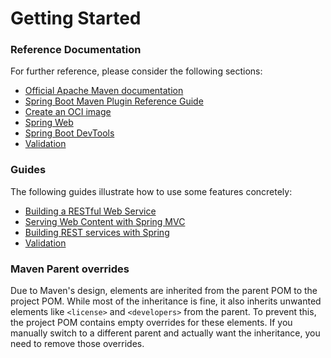# Getting Started

### Reference Documentation
For further reference, please consider the following sections:

* [Official Apache Maven documentation](https://maven.apache.org/guides/index.html)
* [Spring Boot Maven Plugin Reference Guide](https://docs.spring.io/spring-boot/3.4.12-SNAPSHOT/maven-plugin)
* [Create an OCI image](https://docs.spring.io/spring-boot/3.4.12-SNAPSHOT/maven-plugin/build-image.html)
* [Spring Web](https://docs.spring.io/spring-boot/3.4.12-SNAPSHOT/reference/web/servlet.html)
* [Spring Boot DevTools](https://docs.spring.io/spring-boot/3.4.12-SNAPSHOT/reference/using/devtools.html)
* [Validation](https://docs.spring.io/spring-boot/3.4.12-SNAPSHOT/reference/io/validation.html)

### Guides
The following guides illustrate how to use some features concretely:

* [Building a RESTful Web Service](https://spring.io/guides/gs/rest-service/)
* [Serving Web Content with Spring MVC](https://spring.io/guides/gs/serving-web-content/)
* [Building REST services with Spring](https://spring.io/guides/tutorials/rest/)
* [Validation](https://spring.io/guides/gs/validating-form-input/)

### Maven Parent overrides

Due to Maven's design, elements are inherited from the parent POM to the project POM.
While most of the inheritance is fine, it also inherits unwanted elements like `<license>` and `<developers>` from the parent.
To prevent this, the project POM contains empty overrides for these elements.
If you manually switch to a different parent and actually want the inheritance, you need to remove those overrides.


